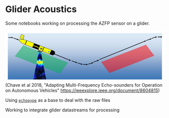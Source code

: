 # Glider Acoustics

Some notebooks working on processing the AZFP sensor on a glider. 

![Chave2018](./schematic2.png)
(Chave et al 2018, "Adapting Multi-Frequency Echo-sounders for Operation on Autonomous Vehicles"  https://ieeexplore.ieee.org/document/8604815)

Using [`echopype`](https://github.com/OSOceanAcoustics/echopype) as a base to deal with the raw files

Working to integrate glider datastreams for processing
